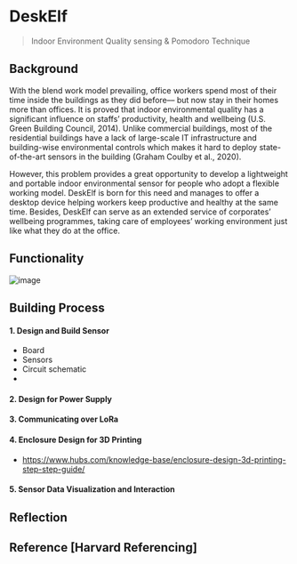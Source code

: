 # DeskElf

<!-- > X, X & X    -->

> Indoor Environment Quality sensing & Pomodoro Technique



## Background

With the blend work model prevailing, office workers spend most of their time inside the buildings as they did before–– but now stay in their homes more than offices. It is proved that indoor environmental quality has a significant influence on staffs’ productivity, health and wellbeing (U.S. Green Building Council, 2014). Unlike commercial buildings, most of the residential buildings have a lack of large-scale IT infrastructure and building-wise environmental controls which makes it hard to deploy state-of-the-art sensors in the building (Graham Coulby et al., 2020).

However, this problem provides a great opportunity to develop a lightweight and portable indoor environmental sensor for people who adopt a flexible working model. DeskElf is born for this need and manages to offer a desktop device helping workers keep productive and healthy at the same time. Besides, DeskElf can serve as an extended service of corporates’ wellbeing programmes, taking care of employees’ working environment just like what they do at the office.



## Functionality

![image](https://user-images.githubusercontent.com/52306317/148701829-f9fcba65-2176-401c-a164-cf4280552ae3.png)


## Building Process




#### 1. Design and Build Sensor

* Board
* Sensors
* Circuit schematic
*

#### 2. Design for Power Supply

#### 3. Communicating over LoRa

#### 4. Enclosure Design for 3D Printing
* https://www.hubs.com/knowledge-base/enclosure-design-3d-printing-step-step-guide/

#### 5. Sensor Data Visualization and Interaction





## Reflection


## Reference [Harvard Referencing]

